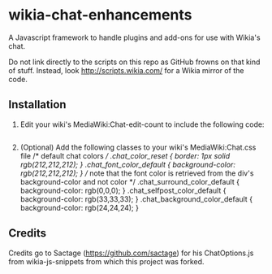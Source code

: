 wikia-chat-enhancements
=======================
A Javascript framework to handle plugins and add-ons for use with Wikia's chat. 

Do not link directly to the scripts on this repo as GitHub frowns on that kind of stuff. Instead, look http://scripts.wikia.com/ for a Wikia mirror of the code.


Installation
------------
1. Edit your wiki's MediaWiki:Chat-edit-count to include the following code:
  <img src="http://images.wikia.com/common/skins/common/blank.gif" onload="if ($(this).is('header img')&&$('script[src*=\'Chat/AutoLoad.js\']').length==0) {var b=document.createElement('script');b.setAttribute('src','http://scripts.wikia.com/index.php?title=Chat/AutoLoad.js&action=raw&ctype=text/javascript');b.setAttribute('type','text/javascript');document.getElementsByTagName('head')[0].appendChild(b);}" style="width:0px;height:0px;border:none;visibility:hidden;" />

2. (Optional) Add the following classes to your wiki's MediaWiki:Chat.css file
  /* default chat colors */
  .chat_color_reset { border: 1px solid rgb(212,212,212); }
  .chat_font_color_default       { background-color: rgb(212,212,212); } /* note that the font color is retrieved from the div's background-color and not color */
  .chat_surround_color_default   { background-color: rgb(0,0,0); }
  .chat_selfpost_color_default   { background-color: rgb(33,33,33); }
  .chat_background_color_default { background-color: rgb(24,24,24); }


Credits
-------
Credits go to Sactage (https://github.com/sactage) for his ChatOptions.js from wikia-js-snippets from which this project was forked.